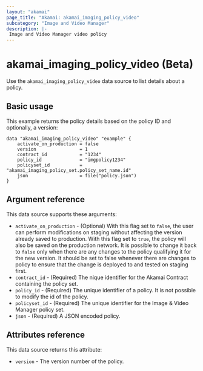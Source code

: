 ```yaml
---
layout: "akamai"
page_title: "Akamai: akamai_imaging_policy_video"
subcategory: "Image and Video Manager"
description: |-
 Image and Video Manager video policy
---
```


# akamai_imaging_policy_video (Beta)

Use the `akamai_imaging_policy_video` data source to list details about a policy.

## Basic usage

This example returns the policy details based on the policy ID and optionally, a version:

```hcl
data "akamai_imaging_policy_video" "example" {
    activate_on_production = false
    version                = 1
    contract_id            = "1234"
    policy_id              = "imgpolicy1234"
    policyset_id           = "akamai_imaging_policy_set.policy_set_name.id"
    json                   = file("policy.json")  
}
```

## Argument reference

This data source supports these arguments:
* `activate_on_production` - (Optional) With this flag set to `false`, the user can perform modifications on staging without affecting the version already saved to production.
With this flag set to `true`, the policy will also be saved on the production network.
It is possible to change it back to `false` only when there are any changes to the policy qualifying it for the new version.
It should be set to false whenever there are changes to policy to ensure that the change is deployed to and tested on staging first.
* `contract_id` - (Required) The nique identifier for the Akamai Contract containing the policy set.
* `policy_id` - (Required) The unique identifier of a policy.
It is not possible to modify the id of the policy.
* `policyset_id` - (Required) The unique identifier for the Image & Video Manager policy set.
* `json` - (Required) A JSON encoded policy.


## Attributes reference

This data source returns this attribute:

* `version` - The version number of the policy.
